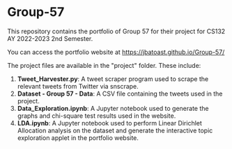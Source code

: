 # Group-57
This repository contains the portfolio of Group 57 for their project for CS132 AY 2022-2023 2nd Semester.

You can access the portfolio website at https://jbatoast.github.io/Group-57/

The project files are available in the "project" folder. These include:
1. **Tweet_Harvester.py**: A tweet scraper program used to scrape the relevant tweets from Twitter via snscrape.
2. **Dataset - Group 57 - Data**: A CSV file containing the tweets used in the project.
3. **Data_Exploration.ipynb**: A Jupyter notebook used to generate the graphs and chi-square test results used in the website.
4. **LDA.ipynb**: A Jupyter notebook used to perform Linear Dirichlet Allocation analysis on the dataset and generate the interactive topic exploration applet in the portfolio website.